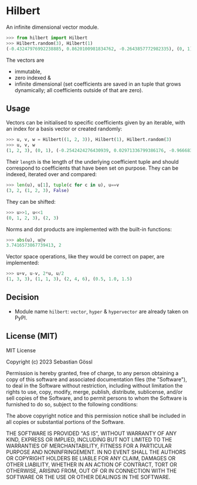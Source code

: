 # Hilbert

An infinite dimensional vector module.
```python
>>> from hilbert import Hilbert
>>> Hilbert.random(3), Hilbert(1)
(-0.43247976992238885, 0.8620100981834762, -0.2643857772982335), (0, 1)
```
The vectors are
- immutable,
- zero indexed &
- infinite dimensional
(set coefficients are saved in an tuple that grows dynamically;
all coefficients outside of that are zero).

## Usage

Vectors can be initialised to specific coefficients given by an iterable,
with an index for a basis vector or created randomly:
```python
>>> u, v, w = Hilbert((1, 2, 3)), Hilbert(1), Hilbert.random(3)
>>> u, v, w
(1, 2, 3), (0, 1), (-0.2542424276430939, 0.02971336799386176, -0.9666839730483834)
```
Their `length` is the length of the underlying coefficient tuple
and should correspond to coefficients that have been set on purpose.
They can be indexed, iterated over and compared:
```python
>>> len(u), u[1], tuple(c for c in u), u==v
(3, 2, (1, 2, 3), False)
```
They can be shifted:
```python
>>> u>>1, u<<1
(0, 1, 2, 3), (2, 3)
```
Norms and dot products are implemented with the built-in functions:
```python
>>> abs(u), u@v
3.7416573867739413, 2
```
Vector space operations, like they would be correct on paper, are implemented:
```python
>>> u+v, u-v, 2*u, u/2
(1, 3, 3), (1, 1, 3), (2, 4, 6), (0.5, 1.0, 1.5)
```

## Decision

- Module name `hilbert`: `vector`, `hyper` & `hypervector`
are already taken on PyPI.

## License (MIT)

MIT License

Copyright (c) 2023 Sebastian Gössl

Permission is hereby granted, free of charge, to any person obtaining a copy
of this software and associated documentation files (the "Software"), to deal
in the Software without restriction, including without limitation the rights
to use, copy, modify, merge, publish, distribute, sublicense, and/or sell
copies of the Software, and to permit persons to whom the Software is
furnished to do so, subject to the following conditions:

The above copyright notice and this permission notice shall be included in all
copies or substantial portions of the Software.

THE SOFTWARE IS PROVIDED "AS IS", WITHOUT WARRANTY OF ANY KIND, EXPRESS OR
IMPLIED, INCLUDING BUT NOT LIMITED TO THE WARRANTIES OF MERCHANTABILITY,
FITNESS FOR A PARTICULAR PURPOSE AND NONINFRINGEMENT. IN NO EVENT SHALL THE
AUTHORS OR COPYRIGHT HOLDERS BE LIABLE FOR ANY CLAIM, DAMAGES OR OTHER
LIABILITY, WHETHER IN AN ACTION OF CONTRACT, TORT OR OTHERWISE, ARISING FROM,
OUT OF OR IN CONNECTION WITH THE SOFTWARE OR THE USE OR OTHER DEALINGS IN THE
SOFTWARE.
